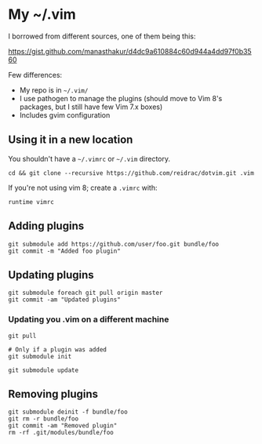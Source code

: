 # My ~/.vim

I borrowed from different sources, one of them being this:

https://gist.github.com/manasthakur/d4dc9a610884c60d944a4dd97f0b3560

Few differences:

 - My repo is in `~/.vim/`
 - I use pathogen to manage the plugins (should move to Vim 8's packages, but I
   still have few Vim 7.x boxes)
 - Includes gvim configuration

## Using it in a new location

You shouldn't have a `~/.vimrc` or `~/.vim` directory.

    cd && git clone --recursive https://github.com/reidrac/dotvim.git .vim

If you're not using vim 8; create a `.vimrc` with:

    runtime vimrc

## Adding plugins

    git submodule add https://github.com/user/foo.git bundle/foo
    git commit -m "Added foo plugin"

## Updating plugins

    git submodule foreach git pull origin master
    git commit -am "Updated plugins"

### Updating you .vim on a different machine

    git pull

    # Only if a plugin was added
    git submodule init

    git submodule update

## Removing plugins

    git submodule deinit -f bundle/foo
    git rm -r bundle/foo
	git commit -am "Removed plugin"
    rm -rf .git/modules/bundle/foo

